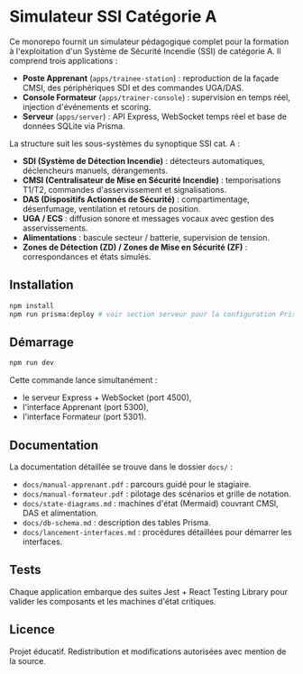 # Simulateur SSI Catégorie A

Ce monorepo fournit un simulateur pédagogique complet pour la formation à l'exploitation d'un Système de Sécurité Incendie (SSI) de catégorie A. Il comprend trois applications :

- **Poste Apprenant** (`apps/trainee-station`) : reproduction de la façade CMSI, des périphériques SDI et des commandes UGA/DAS.
- **Console Formateur** (`apps/trainer-console`) : supervision en temps réel, injection d'événements et scoring.
- **Serveur** (`apps/server`) : API Express, WebSocket temps réel et base de données SQLite via Prisma.

La structure suit les sous-systèmes du synoptique SSI cat. A :

- **SDI (Système de Détection Incendie)** : détecteurs automatiques, déclencheurs manuels, dérangements.
- **CMSI (Centralisateur de Mise en Sécurité Incendie)** : temporisations T1/T2, commandes d'asservissement et signalisations.
- **DAS (Dispositifs Actionnés de Sécurité)** : compartimentage, désenfumage, ventilation et retours de position.
- **UGA / ECS** : diffusion sonore et messages vocaux avec gestion des asservissements.
- **Alimentations** : bascule secteur / batterie, supervision de tension.
- **Zones de Détection (ZD) / Zones de Mise en Sécurité (ZF)** : correspondances et états simulés.

## Installation

```bash
npm install
npm run prisma:deploy # voir section serveur pour la configuration Prisma
```

## Démarrage

```bash
npm run dev
```

Cette commande lance simultanément :

- le serveur Express + WebSocket (port 4500),
- l'interface Apprenant (port 5300),
- l'interface Formateur (port 5301).

## Documentation

La documentation détaillée se trouve dans le dossier `docs/` :

- `docs/manual-apprenant.pdf` : parcours guidé pour le stagiaire.
- `docs/manual-formateur.pdf` : pilotage des scénarios et grille de notation.
- `docs/state-diagrams.md` : machines d'état (Mermaid) couvrant CMSI, DAS et alimentation.
- `docs/db-schema.md` : description des tables Prisma.
- `docs/lancement-interfaces.md` : procédures détaillées pour démarrer les interfaces.

## Tests

Chaque application embarque des suites Jest + React Testing Library pour valider les composants et les machines d'état critiques.

## Licence

Projet éducatif. Redistribution et modifications autorisées avec mention de la source.
